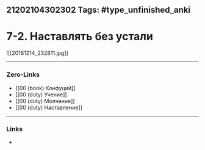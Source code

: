 21202104302302
Tags: #type_unfinished_anki 
---
# 7-2. Наставлять без устали

![[20181214_232811.jpg]]

---
### Zero-Links
- [[00 (book) Конфуций]]
- [[00 (duty) Учение]]
- [[00 (duty) Молчание]]
- [[00 (duty) Наставление]]
---
### Links
-